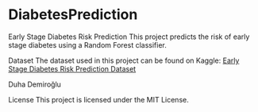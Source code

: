 # DiabetesPrediction
Early Stage Diabetes Risk Prediction
This project predicts the risk of early stage diabetes using a Random Forest classifier.

Dataset
The dataset used in this project can be found on Kaggle: [Early Stage Diabetes Risk Prediction Dataset](https://www.kaggle.com/datasets/singhakash/early-stage-diabetes-risk-prediction-datasets/data?select=diabetes_data_upload.csv)

Duha Demiroğlu

License
This project is licensed under the MIT License.
